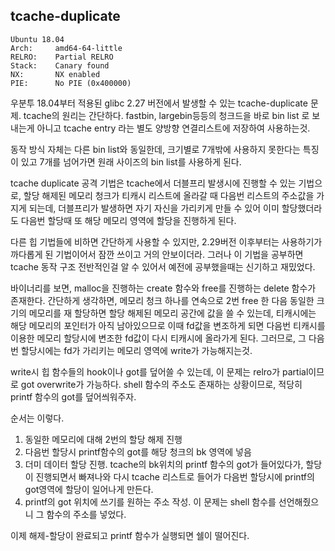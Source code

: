 tcache-duplicate
----------------
```
Ubuntu 18.04
Arch:     amd64-64-little
RELRO:    Partial RELRO
Stack:    Canary found
NX:       NX enabled
PIE:      No PIE (0x400000)
```

우분투 18.04부터 적용된 glibc 2.27 버전에서 발생할 수 있는 tcache-duplicate 문제. 
tcache의 원리는 간단하다. fastbin, largebin등등의 청크드을 바로 bin list 로 보내는게 아니고 
tcache entry 라는 별도 양방향 연결리스트에 저장하여 사용하는것.

동작 방식 자체는 다른 bin list와 동일한데, 크기별로 7개밖에 사용하지 못한다는 특징이 있고
7개를 넘어가면 원래 사이즈의 bin list를 사용하게 된다. 

tcache duplicate 공격 기법은 tcache에서 더블프리 발생시에 진행할 수 있는 기법으로, 
할당 해제된 메모리 청크가 티캐시 리스트에 올라갈 때 다음번 리스트의 주소값을 가지게 되는데, 
더블프리가 발생하면 자기 자신을 가리키게 만들 수 있어 
이미 할당했더라도 다음번 할당때 또 해당 메모리 영역에 할당을 진행하게 된다. 

다른 힙 기법들에 비하면 간단하게 사용할 수 있지만, 
2.29버전 이후부터는 사용하기가 까다롭게 된 기법이어서 잠깐 쓰이고 거의 안보이더라. 
그러나 이 기법을 공부하면 tcache 동작 구조 전반적인걸 알 수 있어서 예전에 공부했을때는 신기하고 재밌었다. 

바이너리를 보면, malloc을 진행하는 create 함수와 free를 진행하는 delete 함수가 존재한다. 
간단하게 생각하면, 메모리 청크 하나를 연속으로 2번 free 한 다음 동일한 크기의 메모리를 재 할당하면
할당 해제된 메모리 공간에 값을 쓸 수 있는데, 
티캐시에는 해당 메모리의 포인터가 아직 남아있으므로 이때 fd값을 변조하게 되면 
다음번 티캐시를 이용한 메모리 할당시에 변조한 fd값이 다시 티캐시에 올라가게 된다. 
그러므로, 그 다음번 할당시에는 fd가 가리키는 메모리 영역에 write가 가능해지는것. 

write시 힙 함수들의 hook이나 got를 덮어쓸 수 있는데, 
이 문제는 relro가 partial이므로 got overwrite가 가능하다. 
shell 함수의 주소도 존재하는 상황이므로, 적당히 printf 함수의 got를 덮어씌워주자. 

순서는 이렇다.
1. 동일한 메모리에 대해 2번의 할당 해제 진행
2. 다음번 할당시 printf함수의 got를 해당 청크의 bk 영역에 넣음
3. 더미 데이터 할당 진행. tcache의 bk위치의 printf 함수의 got가 들어있다가,
할당이 진행되면서 빠져나와 다시 tcache 리스트로 들어가 다음번 할당시에 printf의 got영역에 할당이 일어나게 만든다. 
4. printf의 got 위치에 쓰기를 원하는 주소 작성. 이 문제는 shell 함수를 선언해줬으니 그 함수의 주소를 넣었다. 

이제 해제-할당이 완료되고 printf 함수가 실행되면 쉘이 떨어진다. 

